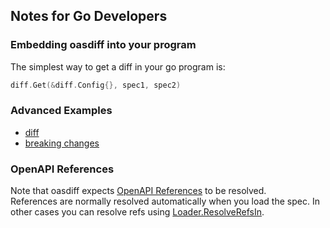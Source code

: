 ## Notes for Go Developers

### Embedding oasdiff into your program
The simplest way to get a diff in your go program is:
```go
diff.Get(&diff.Config{}, spec1, spec2)
```

### Advanced Examples
- [diff](https://pkg.go.dev/github.com/Barterio/oasdiff/diff#example-Get)
- [breaking changes](https://pkg.go.dev/github.com/Barterio/oasdiff/diff#example-GetPathsDiff)


### OpenAPI References
Note that oasdiff expects [OpenAPI References](https://swagger.io/docs/specification/using-ref/) to be resolved.  
References are normally resolved automatically when you load the spec. In other cases you can resolve refs using [Loader.ResolveRefsIn](https://pkg.go.dev/github.com/getkin/kin-openapi/openapi3#Loader.ResolveRefsIn).